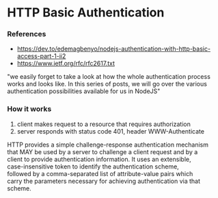 # HTTP Basic Authentication

### References
- https://dev.to/edemagbenyo/nodejs-authentication-with-http-basic-access-part-1-ii2
- https://www.ietf.org/rfc/rfc2617.txt

"we easily forget to take a look at how the whole authentication process works and looks like. In this series of posts, we will go over the various authentication possibilities available for us in NodeJS"

### How it works
1. client makes request to a resource that requires authorization
2. server responds with status code 401, header WWW-Authenticate

HTTP provides a simple challenge-response authentication mechanism  
that MAY be used by a server to challenge a client request and by a  
client to provide authentication information. It uses an extensible,  
case-insensitive token to identify the authentication scheme,  
followed by a comma-separated list of attribute-value pairs which  
carry the parameters necessary for achieving authentication via that  
scheme.  
